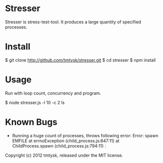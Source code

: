 Stresser
========

Stresser is stress-test-tool.
It produces a large quantity of specified processes.

Install
=======

 $ git clone http://github.com/tmtysk/stresser.git
 $ cd stresser
 $ npm install

Usage
=====

Run with loop count, concurrency and program.

 $ node stresser.js -l 10 -c 2 ls

Known Bugs
==========

* Running a huge count of processes, throws following error:
  Error: spawn EMFILE
    at errnoException (child_process.js:847:11)
    at ChildProcess.spawn (child_process.js:794:11)
    :


Copyright (c) 2012 tmtysk, released under the MIT license.
